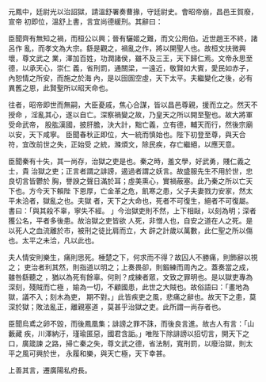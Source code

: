 元鳳中，廷尉光以治詔獄，請溫舒署奏曹掾，守廷尉史。會昭帝崩，昌邑王賀廢，宣帝
初即位，溫舒上書，言宜尚德緩刑。其辭曰：

臣聞齊有無知之禍，而桓公以興；晉有驪姬之難，而文公用伯。近世趙王不終，諸呂作
亂，而孝文為大宗。繇是觀之，禍亂之作，將以開聖人也。故桓文扶微興壞，尊文武之
業，澤加百姓，功潤諸侯，雖不及三王，天下歸仁焉。文帝永思至德，以承天心，崇仁
義，省刑罰，通關梁，一遠近，敬賢如大賓，愛民如赤子，內恕情之所安，而施之於海
內，是以囹圄空虛，天下太平。夫繼變化之後，必有異舊之恩，此賢聖所以昭天命也。

往者，昭帝即世而無嗣，大臣憂戚，焦心合謀，皆以昌邑尊親，援而立之。然天不授命
，淫亂其心，遂以自亡。深察禍變之故，乃皇天之所以開至聖也。故大將軍受命武帝，
股肱漢國，披肝膽，決大計，黜亡義，立有德，輔天而行，然後宗廟以安，天下咸寧。
臣聞春秋正即位，大一統而慎始也。陛下初登至尊，與天合符，宜改前世之失，正始受
之統，滌煩文，除民疾，存亡繼絕，以應天意。

臣聞秦有十失，其一尚存，治獄之吏是也。秦之時，羞文學，好武勇，賤仁義之士，貴
治獄之吏；正言者謂之誹謗，遏過者謂之妖言。故盛服先生不用於世，忠良切言皆鬱於
胸，譽諛之聲日滿於耳；虛美熏心，實禍蔽塞。此乃秦之所以亡天下也。方今天下賴陛
下恩厚，亡金革之危，飢寒之患，父子夫妻戮力安家，然太平未洽者，獄亂之也。夫獄
者，天下之大命也，死者不可復生，絕者不可復屬。書曰：「與其殺不辜，寧失不經。
」今治獄吏則不然，上下相敺，以刻為明；深者獲公名，平者多後患。故治獄之吏皆欲
人死，非憎人也，自安之道在人之死。是以死人之血流離於市，被刑之徒比肩而立，大
辟之計歲以萬數，此仁聖之所以傷也。太平之未洽，凡以此也。

夫人情安則樂生，痛則思死。棰楚之下，何求而不得？故囚人不勝痛，則飾辭以視之；
吏治者利其然，則指道以明之；上奏畏卻，則鍛練而周內之。蓋奏當之成，雖咎繇聽之
，猶以為死有餘辜。何則？成練者眾，文致之罪明也。是以獄吏專為深刻，殘賊而亡極
，媮為一切，不顧國患，此世之大賊也。故俗語曰：「畫地為獄，議不入；刻木為吏，
期不對。」此皆疾吏之風，悲痛之辭也。故天下之患，莫深於獄；敗法亂正，離親塞道
，莫甚乎治獄之吏。此所謂一尚存者也。

臣聞烏鳶之卵不毀，而後鳳凰集；誹謗之罪不誅，而後良言進。故古人有言：「山藪藏
疾，川澤納汙，瑾瑜匿惡，國君含詬。」唯陛下除誹謗以招切言，開天下之口，廣箴諫
之路，掃亡秦之失，尊文武之德，省法制，寬刑罰，以廢治獄，則太平之風可興於世，
永履和樂，與天亡極，天下幸甚。

上善其言，遷廣陽私府長。

